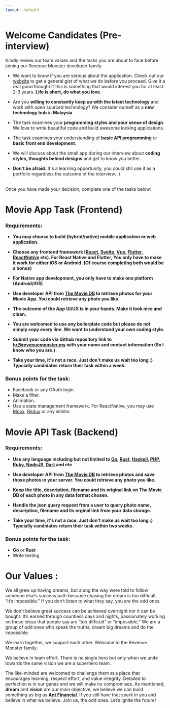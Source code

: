 ```yaml
---
layout: default
---
```


# [](#header-1)Welcome Candidates (Pre-interview)

Kindly review our team values and the tasks you are about to face before joining our Revenue Monster developer family.

- We want to know if you are serious about the application. Check out our [website](http://revenuemonster.my) to get a general gist of what we do before you proceed. Give it a real good thought if this is something that would interest you for at least 2-3 years. **Life is short, do what you love.**

- Are you **willing to constantly keep up with the latest technology** and work with open sourced
  technology? We consider ourself as a **new technology hub** in **Malaysia**.

* The task examines your **programming styles and your sense of design**. We love to write beautiful code and build awesome looking applications.

* The task examines your understanding of **basic API programming** or **basic front end development**.

* We will discuss about the small app during our interview about **coding styles, thoughts behind designs** and get to know you better.

* **Don't be afraid.** It's a learning opportunity, you could still use it as a portfolio regardless the outcome of the interview. :)

<br/>
Once you have made your decision, complete one of the tasks below:

# [](#header-1) Movie App Task (Frontend)

### Requirements:

- **You may choose to build (hybrid/native) mobile application or web application.**

- **Choose any frontend framework ([React](https://github.com/facebook/react), [Svelte](https://github.com/sveltejs/svelte), [Vue](https://github.com/vuejs/vue), [Flutter](https://github.com/flutter/flutter), [ReactNative](https://github.com/facebook/react-native) etc). For React Native and Flutter, You only have to make it work for either iOS or Android. (Of course completing both would be a bonus)**

- **For Native app development, you only have to make one platform (Android/iOS)**

- **Use developer API from [The Movie DB](https://www.themoviedb.org/documentation/api) to retrieve photos for your Movie App. You could retrieve any photo you like.**

- **The outcome of the App UI/UX is in your hands. Make it look nice and clean.**

- **You are welcomed to use any boilerplate code but please do not simply copy every line. We want to understand your own coding style.**

- **Submit your code via Github repository link to [hr@revenuemonster.my](hr@revenuemonster.my) with your name and contact information (So I know who you are.)**

- **Take your time, it's not a race. Just don't make us wait too long :) Typcially candidates return their task within a week.**

### Bonus points for the task:

- Facebook or any OAuth login.
- Make a filter.
- Animation.
- Use a state management framework. For ReactNative, you may use [Mobx](https://mobx.js.org/), [Redux](http://redux.js.org/) or any similar.

# [](#header-1)Movie API Task (Backend)

### Requirements:

- **Use any language including but not limited to [Go](https://golang.org/), [Rust](https://github.com/rust-lang/rust), [Haskell](https://github.com/haskell), [PHP](https://github.com/php), [Ruby](https://github.com/ruby/ruby), [NodeJS](https://github.com/nodejs/node), [Dart](https://github.com/dart-lang) and etc**

- **Use developer API from [The Movie DB](https://www.themoviedb.org/documentation/api) to retrieve photos and save those photos in your server. You could retrieve any photo you like.**

- **Keep the title, description, filename and its original link on The Movie DB of each photo in any data format chosen.**

- **Handle the json query request from a user to query photo name, description, filename and its orginal link from your data storage.**

- **Take your time, it's not a race. Just don't make us wait too long :) Typcially candidates return their task within two weeks.**

### Bonus points for the task:

- **Go** or **Rust**
- Write testing

# [](#header-1) Our Values :

We all grew up having dreams, but along the way were told to follow someone else’s success path because chasing the dream is too difficult. “It’s impossible.” If you don’t listen to what they say, you are the odd ones.

We don’t believe great success can be achieved overnight nor it can be bought. It’s earned through countless days and nights, passionately working on those ideas that people say are “too difficult” or “impossible.” We are a group of odd ones who speak the truths, dream big dreams and do the impossible.

We learn together, we support each other. Welcome to the Revenue Monster family.

We believe in team effort. There is no single hero but only when we unite towards the same vision we are a superhero team.

The like-minded are welcomed to challenge them at a place that encourages learning, respect effort, and value integrity. Detailed to perfection is in our genes and we will make no compromises. As mentioned, **dream** and **vision** are our main objective, we believe we can build something as big as [**Ant Financial**](https://www.antfin.com/index.htm?locale=en_US). If you still have that spark in you and believe in what we believe. Join us, the odd ones. Let’s ignite the future!
